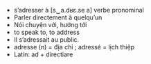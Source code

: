 
- s’adresser à	[s‿a.dʁɛ.se a]	verbe pronominal
- Parler directement à quelqu’un
- Nói chuyện với, hướng tới
- to speak to, to address
- Il s’adressait au public.
- adresse (n) = địa chỉ ; adressé = lịch thiệp
- Latin: ad + directiare